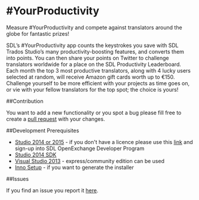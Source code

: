 # #YourProductivity

Measure #YourProductivity and compete against translators around the globe for fantastic prizes!

SDL’s #YourProductivity app counts the keystrokes you save with SDL Trados Studio’s many productivity-boosting features, and converts them into points. You can then share your points on Twitter to challenge translators worldwide for a place on the SDL Productivity Leaderboard. Each month the top 3 most productive translators, along with 4 lucky users selected at random, will receive Amazon gift cards worth up to €150. Challenge yourself to be more efficient with your projects as time goes on, or vie with your fellow translators for the top spot; the choice is yours!

##Contribution

You want to add a new functionality or you spot a bug please fill free to create a [pull request](http://www.codenewbie.org/blogs/how-to-make-a-pull-request) with your changes.

##Development Prerequisites

* [Studio 2014 or 2015](https://oos.sdl.com/asp/products/ssl/account/mydownloads.asp) - if you don't have a licence please use this [link](http://www.translationzone.com/openexchange/developer/index.html) and sign-up into SDL OpenExchange Developer Program
* [Studio 2014 SDK](http://www.translationzone.com/openexchange/developer/sdk.html)
* [Visual Studio 2013](http://www.visualstudio.com/downloads/download-visual-studio-vs) - express/community edition can be used
* [Inno Setup](http://www.jrsoftware.org/isinfo.php) - if you want to generate the installer

##Issues

If you find an issue you report it [here](https://github.com/sdl/SDL-Community/issues).
